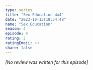 ```yaml
---
type: series
title: "Sex Education 4x4"
date: "2023-10-13T18:54:48"
name: "Sex Education"
season: 4
episode: 4
rating: 2
ratingEmoji: ⭐️⭐️
share: false
---
```


*[No review was written for this episode]*
